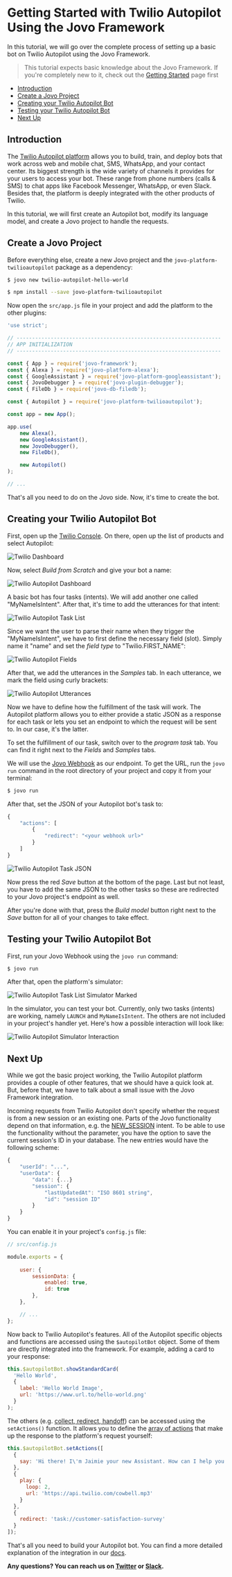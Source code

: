 # Getting Started with Twilio Autopilot Using the Jovo Framework

In this tutorial, we will go over the complete process of setting up a basic bot on Twilio Autopilot using the Jovo Framework.

> This tutorial expects basic knowledge about the Jovo Framework. If you're completely new to it, check out the [Getting Started](https://www.jovo.tech/docs/quickstart) page first

* [Introduction](#introduction)
* [Create a Jovo Project](#create-a-jovo-project)
* [Creating your Twilio Autopilot Bot](#creating-your-twilio-autopilot-bot)
* [Testing your Twilio Autopilot Bot](#testing-your-twilio-autopilot-bot)
* [Next Up](#next-up)

## Introduction

The [Twilio Autopilot platform](https://www.twilio.com/autopilot) allows you to build, train, and deploy bots that work across web and mobile chat, SMS, WhatsApp, and your contact center. Its biggest strength is the wide variety of channels it provides for your users to access your bot. These range from phone numbers (calls & SMS) to chat apps like Facebook Messenger, WhatsApp, or even Slack. Besides that, the platform is deeply integrated with the other products of Twilio.

In this tutorial, we will first create an Autopilot bot, modify its language model, and create a Jovo project to handle the requests.

## Create a Jovo Project

Before everything else, create a new Jovo project and the `jovo-platform-twilioautopilot` package as a dependency:

```sh
$ jovo new twilio-autopilot-hello-world

$ npm install --save jovo-platform-twilioautopilot
```

Now open the `src/app.js` file in your project and add the platform to the other plugins:

```js
'use strict';

// ------------------------------------------------------------------
// APP INITIALIZATION
// ------------------------------------------------------------------

const { App } = require('jovo-framework');
const { Alexa } = require('jovo-platform-alexa');
const { GoogleAssistant } = require('jovo-platform-googleassistant');
const { JovoDebugger } = require('jovo-plugin-debugger');
const { FileDb } = require('jovo-db-filedb');

const { Autopilot } = require('jovo-platform-twilioautopilot');

const app = new App();

app.use(
    new Alexa(),
    new GoogleAssistant(),
    new JovoDebugger(),
    new FileDb(),

    new Autopilot()
);

// ...
```

That's all you need to do on the Jovo side. Now, it's time to create the bot.

## Creating your Twilio Autopilot Bot

First, open up the [Twilio Console](https://www.twilio.com/console). On there, open up the list of products and select Autopilot:

![Twilio Dashboard](img/twilio-dashboard.png)

Now, select *Build from Scratch* and give your bot a name:

![Twilio Autopilot Dashboard](img/twilio-autopilot-dashboard.png)

A basic bot has four tasks (intents). We will add another one called "MyNameIsIntent". After that, it's time to add the utterances for that intent:

![Twilio Autopilot Task List](img/twilio-autopilot-task-list.png)

Since we want the user to parse their name when they trigger the "MyNameIsIntent", we have to first define the necessary field (slot). Simply name it "name" and set the *field type* to "Twilio.FIRST_NAME":

![Twilio Autopilot Fields](img/twilio-autopilot-fields.png)

After that, we add the utterances in the *Samples* tab. In each utterance, we mark the field using curly brackets:

![Twilio Autopilot Utterances](img/twilio-autopilot-utterances.png)

Now we have to define how the fulfillment of the task will work. The Autopilot platform allows you to either provide a static JSON as a response for each task or lets you set an endpoint to which the request will be sent to. In our case, it's the latter. 

To set the fulfillment of our task, switch over to the *program task* tab. You can find it right next to the *Fields* and *Samples* tabs.

We will use the [Jovo Webhook](https://www.jovo.tech/docs/jovo-webhook) as our endpoint. To get the URL, run the `jovo run` command in the root directory of your project and copy it from your terminal:

```sh
$ jovo run
```

After that, set the JSON of your Autopilot bot's task to:

```js
{
	"actions": [
		{
			"redirect": "<your webhook url>"
		}
	]
}
```

![Twilio Autopilot Task JSON](img/twilio-autopilot-task-json.png)

Now press the red *Save* button at the bottom of the page. Last but not least, you have to add the same JSON to the other tasks so these are redirected to your Jovo project's endpoint as well.

After you're done with that, press the *Build model* button right next to the *Save* button for all of your changes to take effect.

## Testing your Twilio Autopilot Bot

First, run your Jovo Webhook using the `jovo run` command:

```sh
$ jovo run
```

After that, open the platform's simulator:

![Twilio Autopilot Task List Simulator Marked](img/twilio-autopilot-task-list-simulator-marked.png)

In the simulator, you can test your bot. Currently, only two tasks (intents) are working, namely `LAUNCH` and `MyNameIsIntent`. The others are not included in your project's handler yet. Here's how a possible interaction will look like:

![Twilio Autopilot Simulator Interaction](img/twilio-autopilot-hello-world.gif)

## Next Up

While we got the basic project working, the Twilio Autopilot platform provides a couple of other features, that we should have a quick look at. But, before that, we have to talk about a small issue with the Jovo Framework integration.

Incoming requests from Twilio Autopilot don't specify whether the request is from a new session or an existing one. Parts of the Jovo functionality depend on that information, e.g. the [NEW_SESSION](https://www.jovo.tech/docs/routing/intents#new_session) intent. To be able to use the functionality without the parameter, you have the option to save the current session's ID in your database. The new entries would have the following scheme: 

```js
{
    "userId": "...",
    "userData": {
        "data": {...}
        "session": {
            "lastUpdatedAt": "ISO 8601 string",
            "id": "session ID"
        }
    }
}
```

You can enable it in your project's `config.js` file:

```js
// src/config.js

module.exports = {
    
    user: {
        sessionData: {
            enabled: true,
            id: true
        },
    },

    // ...
};
```

Now back to Twilio Autopilot's features. All of the Autopilot specific objects and functions are accessed using the `$autopilotBot` object. Some of them are directly integrated into the framework. For example, adding a card to your response:

```js
this.$autopilotBot.showStandardCard(
  'Hello World',
  {
    label: 'Hello World Image',
    url: 'https://www.url.to/hello-world.png'
  }
);
```


The others (e.g. [collect, redirect, handoff](https://www.twilio.com/docs/autopilot/actions)) can be accessed using the `setActions()` function. It allows you to define the [array of actions](https://www.twilio.com/docs/autopilot/actions#example-actions-json) that make up the response to the platform's request yourself:

```js
this.$autopilotBot.setActions([
  {
    say: 'Hi there! I\'m Jaimie your new Assistant. How can I help you'
  },
  {
    play: {
      loop: 2,
      url: 'https://api.twilio.com/cowbell.mp3'
    }
  },
  {
    redirect: 'task://customer-satisfaction-survey'
  }
]);
```

That's all you need to build your Autopilot bot. You can find a more detailed explanation of the integration in our [docs](https://www.jovo.tech/docs/twilio-autopilot).

**Any questions? You can reach us on [Twitter](https://twitter.com/jovotech) or [Slack](https://www.jovo.tech/slack).**

<!--[metadata]: { "description": "Learn how get started with the Twilio Autopilot platform using the Jovo Framework", "author": "kaan-kilic", "tags": "Twilio Autopilot, Getting Started", "og-image": "" }-->
